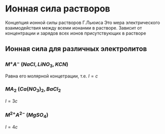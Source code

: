 # Ионная сила растворов
Концепция ионной силы растворов Г.Льюиса
Это мера электрического взаимодействия между всеми ионанми в растворе.
Зависит от концентрации и зарядов всех ионов присутствующих в растворе
## Ионная сила для различных электролитов
### $M^+A^-$ $(NaCl, LiNO_3, KCN)$
Равна его молярной концетрации, т.е. $I = c$
### $MA_2$ $(Ca(NO_3)_2, BaCl_2$
$I = 3c$
### $M^{2+}A^{2-}$ $(MgSO_4)$
$I = 4c$

